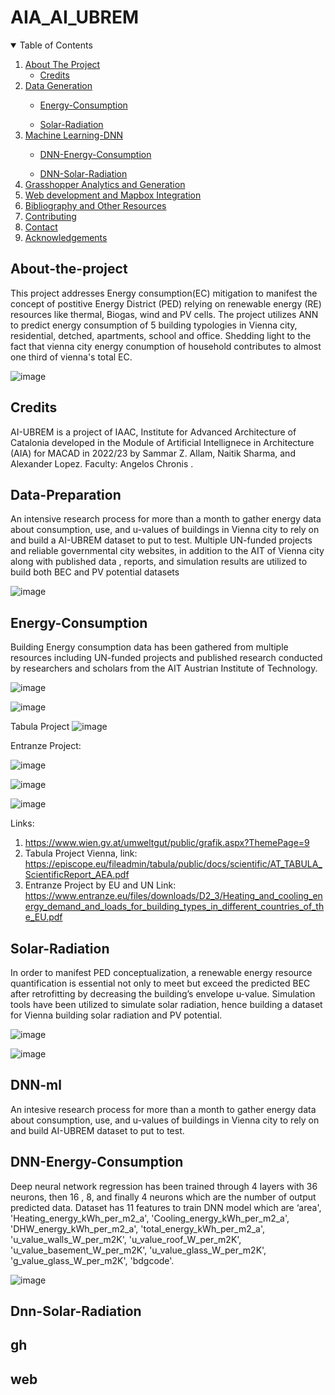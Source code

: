 # AIA_AI_UBREM


<!-- TABLE OF CONTENTS -->
<details open="open">
  <summary>Table of Contents</summary>
  <ol>
    <li>
      <a href="#About-the-project">About The Project</a>
      <ul>
        <li><a href="#credits">Credits</a></li>
      </ul>
    </li>
    <li><a href="#Data-Preparation"> Data Generation</a></li>
    <ul>
        <li><a href="#Energy-Consumption">Energy-Consumption</a></li>
      </ul>
    </li>
  <ul>
        <li><a href="#Solar-Radiation">Solar-Radiation</a></li>
      </ul>
    </li>
    <li><a href="#DNN-ml">Machine Learning-DNN</a></li>
    <ul>
        <li><a href="#DNN-Energy-Consumption">DNN-Energy-Consumption</a></li>
      </ul>
    </li>
  <ul>
        <li><a href="#DNN-Solar-Radiation">DNN-Solar-Radiation</a></li>
      </ul>
    </li>
    <li><a href="#gh">Grasshopper Analytics and Generation</a></li>
    <li><a href="#web">Web development and Mapbox Integration</a></li>
    <li><a href="#bibliography">Bibliography and Other Resources</a></li>
    <li><a href="#contributing">Contributing</a></li>
    <li><a href="#contact">Contact</a></li>
    <li><a href="#acknowledgements">Acknowledgements</a></li>
  </ol>
</details>

<!-- About the Project -->
## About-the-project
This project addresses Energy consumption(EC) mitigation to manifest the concept of postitive Energy District (PED) relying on renewable energy (RE) resources like thermal, Biogas, wind and PV cells. The project utilizes ANN to predict energy consumption of 5 building typologies in Vienna city, residential, detched, apartments, school and office. Shedding light to the fact that vienna city energy conumption of household contributes to almost one third of vienna's total EC.

![image](https://user-images.githubusercontent.com/108461498/180659915-480110e7-adf0-43a9-bdcd-b5ab9dc8df5f.png)



<!-- Credits -->
## Credits

AI-UBREM is a project of IAAC, Institute for Advanced Architecture of Catalonia developed in the Module of Artificial Intellignece in Architecture (AIA) for  MACAD in 2022/23 by Sammar Z. Allam, Naitik Sharma, and Alexander Lopez. Faculty: Angelos Chronis .

<!-- Data-Generation-->
## Data-Preparation

An intensive research process for more than a month to gather energy data about consumption, use, and u-values of buildings in Vienna city to rely on and build a  AI-UBREM dataset to put to test.  Multiple UN-funded projects and reliable governmental city websites, in addition to the AIT of Vienna city along with published data , reports, and simulation results are utilized to build both BEC and PV potential datasets

![image](https://user-images.githubusercontent.com/108461498/180660406-dcb0da21-3190-49bb-9c61-49e3fdae42c4.png)

<!-- Energy-Consumption -->
## Energy-Consumption
Building Energy consumption data has been gathered from multiple resources including UN-funded projects and published research conducted by researchers and scholars from the AIT Austrian Institute of Technology. 
 
![image](https://user-images.githubusercontent.com/108461498/180660414-5aa2c8c7-0618-4ea9-a4ae-51e82196ac19.png)

![image](https://user-images.githubusercontent.com/108461498/180660419-f21c2e50-5ad1-4da2-b836-1e5ebb470014.png)

Tabula Project 
![image](https://user-images.githubusercontent.com/108461498/180660421-57acc278-39de-4482-869c-f144564f3bd4.png)

 


Entranze Project:

 ![image](https://user-images.githubusercontent.com/108461498/180660429-4d173dd4-49ef-420e-9c1e-c3d5c22b0449.png)

![image](https://user-images.githubusercontent.com/108461498/180660435-2ec2f7e2-41a3-4633-826c-b3893005ca6f.png)

 ![image](https://user-images.githubusercontent.com/108461498/180660439-ad45c6cd-97fa-4cad-b684-62d8b7e0dd33.png)




 


Links: 
1.	https://www.wien.gv.at/umweltgut/public/grafik.aspx?ThemePage=9
2.	Tabula Project Vienna,  link: https://episcope.eu/fileadmin/tabula/public/docs/scientific/AT_TABULA_ScientificReport_AEA.pdf
3.	Entranze Project by EU and UN Link: https://www.entranze.eu/files/downloads/D2_3/Heating_and_cooling_energy_demand_and_loads_for_building_types_in_different_countries_of_the_EU.pdf

<!-- Solar-Radiation -->
## Solar-Radiation
In order to manifest PED conceptualization, a renewable energy resource quantification is essential not only to meet but exceed the predicted BEC after retrofitting by decreasing the building’s envelope u-value.  Simulation tools have been utilized to simulate solar radiation, hence building a dataset for Vienna building solar radiation and PV potential. 


 
![image](https://user-images.githubusercontent.com/108461498/180660452-8a7e5aee-415e-4b0a-8648-2dbede9947d1.png)

![image](https://user-images.githubusercontent.com/108461498/180660471-a9273ca6-7a2b-412b-a499-5b1b778f9e27.png)




<!-- Machine-Learning (DNN) -->
## DNN-ml
An intesive research process for more than a month to gather energy data about consumption, use, and u-values of buildings in Vienna city to rely on and build AI-UBREM dataset to put to test. 

<!-- DNN-Energy-Consumption -->
## DNN-Energy-Consumption
 Deep neural network regression has been trained through 4 layers with 36 neurons, then 16 , 8, and finally 4 neurons which are the number of output predicted data.  Dataset has 11 features to train DNN model which are ‘area', 'Heating_energy_kWh_per_m2_a', 'Cooling_energy_kWh_per_m2_a', 'DHW_energy_kWh_per_m2_a', 'total_energy_kWh_per_m2_a', 'u_value_walls_W_per_m2K', 'u_value_roof_W_per_m2K', 'u_value_basement_W_per_m2K', 'u_value_glass_W_per_m2K', 'g_value_glass_W_per_m2K', 'bdgcode'.
 
 
 ![image](https://user-images.githubusercontent.com/108461498/180660493-5e81b7b3-becd-4d6c-b5c0-45d57e3f568b.png)


 
<!-- DNN-Solar-Radiation -->
## Dnn-Solar-Radiation



<!-- Grasshopper-Scripts -->
## gh

<!-- Web-Development -->
## web
